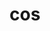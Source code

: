 ---
category: 3-letters
denotation: null
name: cos
reference_link: https://www.etymonline.com/word/cos
root_language: null
root_name: null
title: cos
type: free
word_sums:
- respelling: cos
  sum: 'Cos + '
---